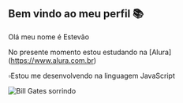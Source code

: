 ## Bem vindo ao meu perfil 📚

Olá meu nome é Estevão 

No presente momento estou estudando na [Alura] (https://www.alura.com.br)

▫Estou me desenvolvendo na linguagem JavaScript

![Bill Gates sorrindo](https://media1.tenor.com/m/w8kW6aOLwpgAAAAC/smiling-bill-gates.gif)





  
